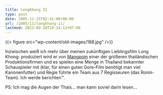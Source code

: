 ```yaml
---
title: LongKhong II
type: post
date: 2005-11-15T02:41:00+00:00
url: /2005/11/longkhong-ii/
lastmod: 2023-09-10T19:14:12+07:00
---
```

{{< figure src="wp-content/old-images/188.jpg" />}}

Inzwischen weiß ich mehr über meinen zukünftigen Lieblingsfilm Long Khong: produziert wird er von [Mangpom][1] einer der größeren thailändischen Produktionsfirmen und es spielen eine Menge in Thailand bekannter Schauspieler mit (klar, für einen guten Gore-Film benötigt man viel Kanonenfutter) und Regie führte ein Team aus 7 Regisseuren (das Ronin-Team). Ich werde berichten&trade;.

PS: Ich mag die Augen der Thais... man kann soviel darin lesen...

 [1]: http://www.mangpong.co.th/
